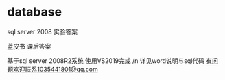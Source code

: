 # database
sql server 2008 实验答案

蓝皮书 课后答案

基于sql server 2008R2系统
使用VS2019完成
/n
详见word说明与sql代码
有问题欢迎联系1035441801@qq.com
